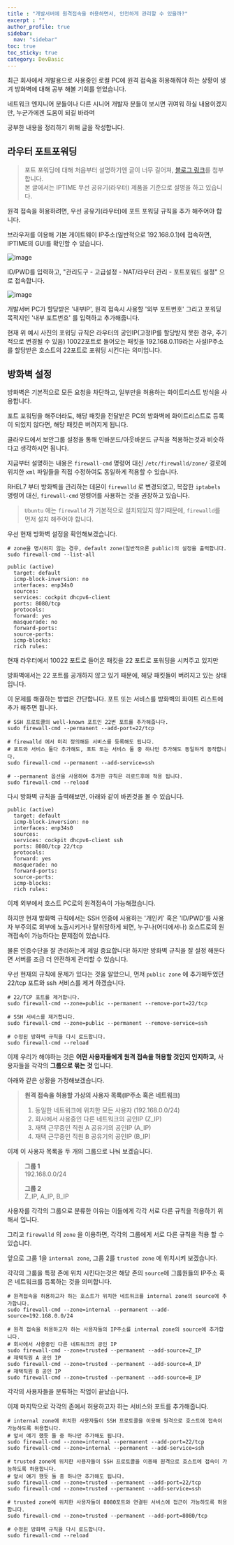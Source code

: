 ```yaml
---
title : "개발서버에 원격접속을 허용하면서, 안전하게 관리할 수 있을까?"
excerpt : ""
author_profile: true
sidebar:
  nav: "sidebar"
toc: true
toc_sticky: true
category: DevBasic
---
```

  
최근 회사에서 개발용으로 사용중인 로컬 PC에 원격 접속을 허용해줘야 하는 상황이 생겨 방화벽에 대해 공부 해볼 기회를 얻었습니다.  
  
네트워크 엔지니어 분들이나 다른 시니어 개발자 분들이 보시면 귀여워 하실 내용이겠지만, 누군가에겐 도움이 되길 바라며  
  
공부한 내용을 정리하기 위해 글을 작성합니다.  

## 라우터 포트포워딩
  
> 포트 포워딩에 대해 처음부터 설명하기엔 글이 너무 길어져, [블로그 링크](https://lamanus.kr/59)를 첨부합니다.   
> 본 글에서는 IPTIME 무선 공유기(라우터) 제품을 기준으로 설명을 하고 있습니다.  
  
원격 접속을 허용하려면, 우선 공유기(라우터)에 포트 포워딩 규칙을 추가 해주어야 합니다.  

브라우저를 이용해 기본 게이트웨이 IP주소(일반적으로 192.168.0.1)에 접속하면, IPTIME의 GUI를 확인할 수 있습니다.

![image](/assets/images/web-basic-images/iptime-gui-login.png)

ID/PWD를 입력하고, "관리도구 - 고급설정 - NAT/라우터 관리 - 포트포워드 설정" 으로 접속합니다.

![image](/assets/images/web-basic-images/iptime-gui-port-forward.png)
  
개발서버 PC가 할당받은 '내부IP', 원격 접속시 사용할 '외부 포트번호' 그리고 포워딩 목적지인 '내부 포트번호' 를 입력하고 추가해줍니다.  

현재 위 예시 사진의 포워딩 규칙은 라우터의 공인IP(고정IP를 할당받지 못한 경우, 주기적으로 변경될 수 있음) 10022포트로 들어오는 패킷을 192.168.0.119라는 사설IP주소를 할당받은 호스트의 22포트로 포워딩 시킨다는 의미입니다.

## 방화벽 설정

방화벽은 기본적으로 모든 요청을 차단하고, 일부만을 허용하는 화이트리스트 방식을 사용합니다.

포트 포워딩을 해주더라도, 해당 패킷을 전달받은 PC의 방화벽에 화이트리스트로 등록이 되있지 않다면, 해당 패킷은 버려지게 됩니다. 

클라우드에서 보안그룹 설정을 통해 인바운드/아웃바운드 규칙을 적용하는것과 비슷하다고 생각하시면 됩니다.  

지금부터 설명하는 내용은 `firewall-cmd` 명령어 대신 `/etc/firewalld/zone/` 경로에 위치한 `xml` 파일들을 직접 수정하여도 동일하게 적용할 수 있습니다. 

RHEL7 부터 방화벽을 관리하는 데몬이 `firewalld` 로 변경되었고, 복잡한 `iptabels` 명령어 대신, `firewall-cmd` 명령어를 사용하는 것을 권장하고 있습니다. 

> `Ubuntu` 에는 `firewalld` 가 기본적으로 설치되있지 않기때문에, `firewalld`를 먼저 설치 해주어야 합니다.

우선 현재 방화벽 설정을 확인해보겠습니다.  

```shell
# zone을 명시하지 않는 경우, default zone(일반적으론 public)의 설정을 출력합니다.
sudo firewall-cmd --list-all
```

```text
public (active)
  target: default
  icmp-block-inversion: no
  interfaces: enp34s0
  sources: 
  services: cockpit dhcpv6-client
  ports: 8080/tcp
  protocols: 
  forward: yes
  masquerade: no
  forward-ports: 
  source-ports: 
  icmp-blocks: 
  rich rules: 
```

현재 라우터에서 10022 포트로 들어온 패킷을 22 포트로 포워딩을 시켜주고 있지만  
 
방화벽에서는 22 포트를 공개하지 않고 있기 때문에, 해당 패킷들이 버려지고 있는 상태입니다.  

이 문제를 해결하는 방법은 간단합니다. 포트 또는 서비스를 방화벽의 화이트 리스트에 추가 해주면 됩니다.  

```shell
# SSH 프로토콜의 well-known 포트인 22번 포트를 추가해줍니다. 
sudo firewall-cmd --permanent --add-port=22/tcp

# firewalld 에서 미리 정의해둔 서비스를 등록해도 됩니다. 
# 포트와 서비스 둘다 추가해도, 포트 또는 서비스 둘 중 하나만 추가해도 동일하게 동작합니다. 
sudo firewall-cmd --permanent --add-service=ssh

# --permanent 옵션을 사용하여 추가한 규칙은 리로드후에 적용 됩니다.
sudo firewall-cmd --reload
```

다시 방화벽 규칙을 출력해보면, 아래와 같이 바뀐것을 볼 수 있습니다.

```text
public (active)
  target: default
  icmp-block-inversion: no
  interfaces: enp34s0
  sources: 
  services: cockpit dhcpv6-client ssh
  ports: 8080/tcp 22/tcp
  protocols: 
  forward: yes
  masquerade: no
  forward-ports: 
  source-ports: 
  icmp-blocks: 
  rich rules: 
```

이제 외부에서 호스트 PC로의 원격접속이 가능해졌습니다.  

하지만 현재 방화벽 규칙에서는 SSH 인증에 사용하는 '개인키' 혹은 'ID/PWD'를 사용자 부주의로 외부에 노출시키거나 탈취당하게 되면, 누구나(어디에서나) 호스트로의 원격접속이 가능하다는 문제점이 있습니다.  
  
물론 인증수단을 잘 관리하는게 제일 중요합니다! 하지만 방화벽 규칙을 잘 설정 해둔다면 서버를 조금 더 안전하게 관리할 수 있습니다.   
  
우선 현재의 규칙에 문제가 있다는 것을 알았으니, 먼저 `public zone` 에 추가해두었던 22/tcp 포트와 ssh 서비스를 제거 하겠습니다.  

```shell
# 22/TCP 포트를 제거합니다. 
sudo firewall-cmd --zone=public --permanent --remove-port=22/tcp

# SSH 서비스를 제거합니다. 
sudo firewall-cmd --zone=public --permanent --remove-service=ssh

# 수정된 방화벽 규칙을 다시 로드합니다. 
sudo firewall-cmd --reload
```

이제 우리가 해야하는 것은 **어떤 사용자들에게 원격 접속을 허용할 것인지 인지하고,** 사용자들을 각각의 **그룹으로 묶는 것** 입니다.  

아래와 같은 상황을 가정해보겠습니다. 

> **원격 접속을 허용할 가상의 사용자 목록(IP주소 혹은 네트워크)**
> 1. 동일한 네트워크에 위치한 모든 사용자 (192.168.0.0/24)  
> 2. 회사에서 사용중인 다른 네트워크의 공인IP (Z_IP)  
> 3. 재택 근무중인 직원 A 공유기의 공인IP (A_IP)  
> 4. 재택 근무중인 직원 B 공유기의 공인IP (B_IP)  

이제 이 사용자 목록을 두 개의 그룹으로 나눠 보겠습니다.  

> **그룹 1**  
> 192.168.0.0/24 
>  
> **그룹 2**  
> Z_IP,  A_IP,  B_IP 

사용자를 각각의 그룹으로 분류한 이유는 이들에게 각각 서로 다른 규칙을 적용하기 위해서 입니다.  

그리고 `firewalld` 의 `zone` 을 이용하면, 각각의 그룹에게 서로 다른 규칙을 적용 할 수 있습니다.  

앞으로 그룹 1을 `internal zone`, 그룹 2를 `trusted zone` 에 위치시켜 보겠습니다.  

각각의 그룹을 특정 존에 위치 시킨다는것은 해당 존의 `source`에 그룹원들의 IP주소 혹은 네트워크를 등록하는 것을 의미합니다.  

```shell
# 원격접속을 허용하고자 하는 호스트가 위치한 네트워크를 internal zone의 source에 추가합니다.
sudo firewall-cmd --zone=internal --permanent --add-source=192.168.0.0/24

# 원격 접속을 허용하고자 하는 사용자들의 IP주소를 internal zone의 source에 추가합니다.
# 회사에서 사용중인 다른 네트워크의 공인 IP
sudo firewall-cmd --zone=trusted --permanent --add-source=Z_IP
# 재택직원 A 공인 IP
sudo firewall-cmd --zone=trusted --permanent --add-source=A_IP
# 재택직원 B 공인 IP
sudo firewall-cmd --zone=trusted --permanent --add-source=B_IP
```

각각의 사용자들을 분류하는 작업이 끝났습니다.  

이제 마지막으로 각각의 존에서 허용하고자 하는 서비스와 포트를 추가해줍니다.  

```shell
# internal zone에 위치한 사용자들이 SSH 프로토콜을 이용해 원격으로 호스트에 접속이 가능하도록 허용합니다.
# 앞서 얘기 했듯 둘 중 하나만 추가해도 됩니다.
sudo firewall-cmd --zone=internal --permanent --add-port=22/tcp
sudo firewall-cmd --zone=internal --permanent --add-service=ssh

# trusted zone에 위치한 사용자들이 SSH 프로토콜을 이용해 원격으로 호스트에 접속이 가능하도록 허용합니다.
# 앞서 얘기 했듯 둘 중 하나만 추가해도 됩니다.
sudo firewall-cmd --zone=trusted --permanent --add-port=22/tcp
sudo firewall-cmd --zone=trusted --permanent --add-service=ssh

# trusted zone에 위치한 사용자들이 8080포트와 연결된 서비스에 접근이 가능하도록 허용합니다.
sudo firewall-cmd --zone=trusted --permanent --add-port=8080/tcp

# 수정된 방화벽 규칙을 다시 로드합니다. 
sudo firewall-cmd --reload
```

